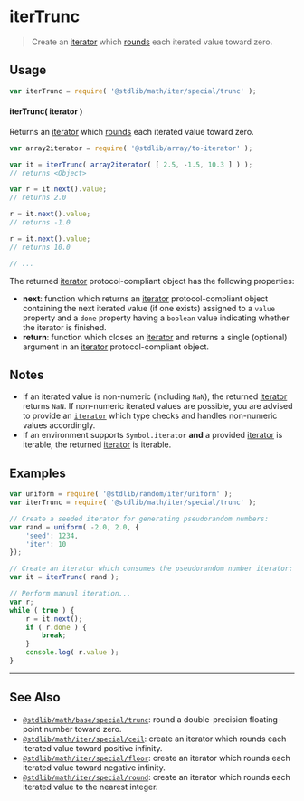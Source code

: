 <!--

@license Apache-2.0

Copyright (c) 2020 The Stdlib Authors.

Licensed under the Apache License, Version 2.0 (the "License");
you may not use this file except in compliance with the License.
You may obtain a copy of the License at

   http://www.apache.org/licenses/LICENSE-2.0

Unless required by applicable law or agreed to in writing, software
distributed under the License is distributed on an "AS IS" BASIS,
WITHOUT WARRANTIES OR CONDITIONS OF ANY KIND, either express or implied.
See the License for the specific language governing permissions and
limitations under the License.

-->

# iterTrunc

> Create an [iterator][mdn-iterator-protocol] which [rounds][@stdlib/math/base/special/trunc] each iterated value toward zero.

<!-- Section to include introductory text. Make sure to keep an empty line after the intro `section` element and another before the `/section` close. -->

<section class="intro">

</section>

<!-- /.intro -->

<!-- Package usage documentation. -->

<section class="usage">

## Usage

```javascript
var iterTrunc = require( '@stdlib/math/iter/special/trunc' );
```

#### iterTrunc( iterator )

Returns an [iterator][mdn-iterator-protocol] which [rounds][@stdlib/math/base/special/trunc] each iterated value toward zero.

```javascript
var array2iterator = require( '@stdlib/array/to-iterator' );

var it = iterTrunc( array2iterator( [ 2.5, -1.5, 10.3 ] ) );
// returns <Object>

var r = it.next().value;
// returns 2.0

r = it.next().value;
// returns -1.0

r = it.next().value;
// returns 10.0

// ...
```

The returned [iterator][mdn-iterator-protocol] protocol-compliant object has the following properties:

-   **next**: function which returns an [iterator][mdn-iterator-protocol] protocol-compliant object containing the next iterated value (if one exists) assigned to a `value` property and a `done` property having a `boolean` value indicating whether the iterator is finished.
-   **return**: function which closes an [iterator][mdn-iterator-protocol] and returns a single (optional) argument in an [iterator][mdn-iterator-protocol] protocol-compliant object.

</section>

<!-- /.usage -->

<!-- Package usage notes. Make sure to keep an empty line after the `section` element and another before the `/section` close. -->

<section class="notes">

## Notes

-   If an iterated value is non-numeric (including `NaN`), the returned [iterator][mdn-iterator-protocol] returns `NaN`. If non-numeric iterated values are possible, you are advised to provide an [`iterator`][mdn-iterator-protocol] which type checks and handles non-numeric values accordingly.
-   If an environment supports `Symbol.iterator` **and** a provided [iterator][mdn-iterator-protocol] is iterable, the returned [iterator][mdn-iterator-protocol] is iterable.

</section>

<!-- /.notes -->

<!-- Package usage examples. -->

<section class="examples">

## Examples

<!-- eslint no-undef: "error" -->

```javascript
var uniform = require( '@stdlib/random/iter/uniform' );
var iterTrunc = require( '@stdlib/math/iter/special/trunc' );

// Create a seeded iterator for generating pseudorandom numbers:
var rand = uniform( -2.0, 2.0, {
    'seed': 1234,
    'iter': 10
});

// Create an iterator which consumes the pseudorandom number iterator:
var it = iterTrunc( rand );

// Perform manual iteration...
var r;
while ( true ) {
    r = it.next();
    if ( r.done ) {
        break;
    }
    console.log( r.value );
}
```

</section>

<!-- /.examples -->

<!-- Section to include cited references. If references are included, add a horizontal rule *before* the section. Make sure to keep an empty line after the `section` element and another before the `/section` close. -->

<section class="references">

</section>

<!-- /.references -->

<!-- Section for related `stdlib` packages. Do not manually edit this section, as it is automatically populated. -->

<section class="related">

* * *

## See Also

-   [`@stdlib/math/base/special/trunc`][@stdlib/math/base/special/trunc]: round a double-precision floating-point number toward zero.
-   [`@stdlib/math/iter/special/ceil`][@stdlib/math/iter/special/ceil]: create an iterator which rounds each iterated value toward positive infinity.
-   [`@stdlib/math/iter/special/floor`][@stdlib/math/iter/special/floor]: create an iterator which rounds each iterated value toward negative infinity.
-   [`@stdlib/math/iter/special/round`][@stdlib/math/iter/special/round]: create an iterator which rounds each iterated value to the nearest integer.

</section>

<!-- /.related -->

<!-- Section for all links. Make sure to keep an empty line after the `section` element and another before the `/section` close. -->

<section class="links">

[mdn-iterator-protocol]: https://developer.mozilla.org/en-US/docs/Web/JavaScript/Reference/Iteration_protocols#The_iterator_protocol

<!-- <related-links> -->

[@stdlib/math/base/special/trunc]: https://github.com/stdlib-js/stdlib/tree/develop/lib/node_modules/%40stdlib/math/base/special/trunc

[@stdlib/math/iter/special/ceil]: https://github.com/stdlib-js/stdlib/tree/develop/lib/node_modules/%40stdlib/math/iter/special/ceil

[@stdlib/math/iter/special/floor]: https://github.com/stdlib-js/stdlib/tree/develop/lib/node_modules/%40stdlib/math/iter/special/floor

[@stdlib/math/iter/special/round]: https://github.com/stdlib-js/stdlib/tree/develop/lib/node_modules/%40stdlib/math/iter/special/round

<!-- </related-links> -->

</section>

<!-- /.links -->
